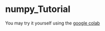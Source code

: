 # numpy_Tutorial
You may try it yourself using the [google colab](https://colab.research.google.com/drive/1HTmQEcgZVz69YU-AmdN0K2cCXFvi3cWl?authuser=0#scrollTo=RApKO07sAM_G)
